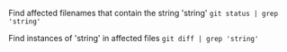 Find affected filenames that contain the string 'string'
```git status | grep 'string'```

Find instances of 'string' in affected files
```git diff | grep 'string'```
